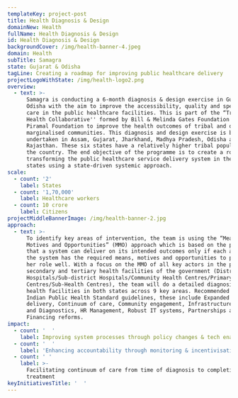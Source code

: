 ```yaml
---
templateKey: project-post
title: Health Diagnosis & Design
domainNew: Health
fullName: Health Diagnosis & Design
id: Health Diagnosis & Design
backgroundCover: /img/health-banner-4.jpeg
domain: Health
subTitle: Samagra
state: Gujarat & Odisha
tagLine: Creating a roadmap for improving public healthcare delivery
projectLogoWithState: /img/health-logo2.png
overview:
  - text: >-
      Samagra is conducting a 6-month diagnosis & design exercise in Gujarat and
      Odisha with the aim to improve the accessibility, quality and speed of
      care in the public healthcare facilities. This is part of the “Tribal
      Health Collaborative'' formed by Bill & Melinda Gates Foundation and
      Piramal Foundation to improve the health outcomes of tribal and other
      marginalised communities. This diagnosis and design exercise is being
      undertaken in Assam, Gujarat, Jharkhand, Madhya Pradesh, Odisha and
      Rajasthan. These six states have a relatively higher tribal population in
      the country. The end objective of the programme is to create a roadmap for
      transforming the public healthcare service delivery system in these six
      states using a state-driven systemic approach.
scale:
  - count: '2'
    label: States
  - count: '1,70,000'
    label: Healthcare workers
  - count: 10 crore
    label: Citizens
projectMiddleBannerImage: /img/health-banner-2.jpg
approach:
  - text: >-
      To identify key areas of intervention, the team is using the “Means,
      Motives and Opportunities” (MMO) approach which is based on the philosophy
      that a system can deliver on its intended outcomes only if each actor in
      the system has the required means, motives and opportunities to perform
      her role well. With a focus on the MMO of all key actors in the primary,
      secondary and tertiary health facilities of the government (District
      Hospitals/Sub-district Hospitals/Community Health Centres/Primary Health
      Centres/Sub-Health Centres), the team will do a detailed diagnosis of the
      health facilities in both states across 9 key areas. Recommended in the
      Indian Public Health Standard guidelines, these include Expanded service
      delivery, Continuum of care, Community engagement, Infrastructure, Meds
      and Diagnostics, HR Management, Robust IT systems, Partnerships and
      Financing reforms.
impact:
  - count: '  '
    label: Improving system processes through policy changes & tech enablement
  - count: '  '
    label: 'Enhancing accountability through monitoring & incentivisation '
  - count: ' '
    label: >-
      Facilitating continuum of care from time of diagnosis to completion of
      treatment
keyInitiativesTitle: '  '
---
```


